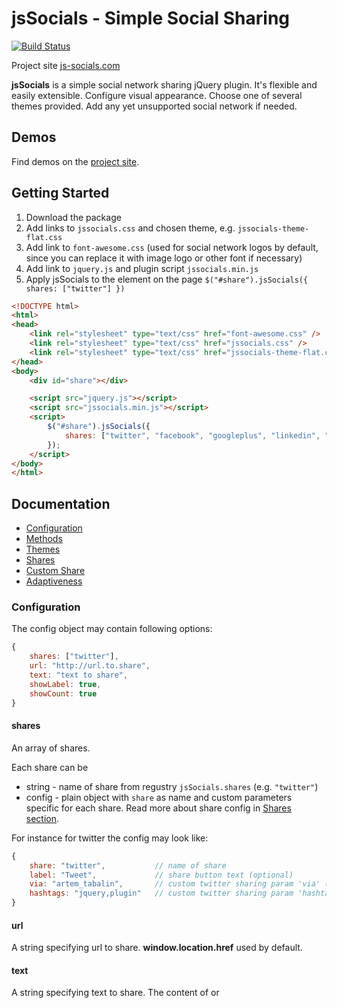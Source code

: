 # jsSocials - Simple Social Sharing

[![Build Status](https://travis-ci.org/tabalinas/js-socials.svg?branch=master)](https://travis-ci.org/tabalinas/js-socials)

Project site [js-socials.com](http://js-socials.com/)

**jsSocials** is a simple social network sharing jQuery plugin. It's flexible and easily extensible. 
Configure visual appearance. Choose one of several themes provided. Add any yet unsupported social network if needed.


## Demos

Find demos on the [project site](http://js-socials.com/demos/).


## Getting Started

1. Download the package
2. Add links to `jssocials.css` and chosen theme, e.g. `jssocials-theme-flat.css`
3. Add link to `font-awesome.css` (used for social network logos by default, since you can replace it with image logo or other font if necessary)
4. Add link to `jquery.js` and plugin script `jssocials.min.js`
5. Apply jsSocials to the element on the page `$("#share").jsSocials({ shares: ["twitter"] })`

```html
<!DOCTYPE html>
<html>
<head>
    <link rel="stylesheet" type="text/css" href="font-awesome.css" />
    <link rel="stylesheet" type="text/css" href="jssocials.css" />
    <link rel="stylesheet" type="text/css" href="jssocials-theme-flat.css" />
</head>
<body>
    <div id="share"></div>

    <script src="jquery.js"></script>
    <script src="jssocials.min.js"></script>
    <script>
        $("#share").jsSocials({
            shares: ["twitter", "facebook", "googleplus", "linkedin", "pinterest"]
        });
    </script>
</body>
</html>
```

## Documentation

* [Configuration](#configuration)
* [Methods](#methods)
* [Themes](#themes)
* [Shares](#shares)
* [Custom Share](#custom-share)
* [Adaptiveness](#adaptiveness)


### Configuration

The config object may contain following options:
 
```javascript
{
    shares: ["twitter"],
    url: "http://url.to.share",
    text: "text to share",
    showLabel: true,
    showCount: true
}
```

#### shares

An array of shares. 

Each share can be

* string - name of share from regustry `jsSocials.shares` (e.g. `"twitter"`)
* config - plain object with `share` as name and custom parameters specific for each share. Read more about share config in [Shares section](#shares).

For instance for twitter the config may look like:

```javascript
{
    share: "twitter",           // name of share
    label: "Tweet",             // share button text (optional)
    via: "artem_tabalin",       // custom twitter sharing param 'via' (optional)
    hashtags: "jquery,plugin"   // custom twitter sharing param 'hashtags' (optional)
}
```

#### url

A string specifying url to share. **window.location.href** used by default.

#### text

A string specifying text to share. The content of **<meta name="description">** or **<title>** used by default.

#### showLabel

A boolean specifying whether to show the text on the share button.

#### showCount

A boolean or "inside" specifying whether and how to show share count. 


## License

MIT © Artem Tabalin
